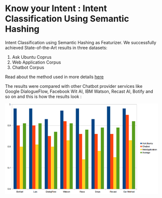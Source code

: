 # Know your Intent : Intent Classification Using Semantic Hashing

Intent Classification using Semantic Hashing as Featurizer. We successfully achieved State-of-the-Art results in three datasets: 
1. Ask Ubuntu Coprus
2. Web Application Corpus
3. Chatbot Corpus

Read about the method used in more details [here](https://medium.com/@shridhar743/know-your-intent-sota-results-in-intent-classification-8e1ca47f364c)

The results were compared with other Chatbot provider services like Google DialogueFlow, Facebook Wit AI, IBM Watson, Recast AI, Botify and so on and this is how the results look :


![Comparison Results Plot](./plots/results_Intent_Classification.png)